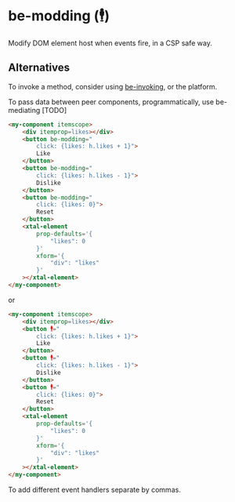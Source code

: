 # be-modding (🕴️) 

Modify DOM element host when events fire, in a CSP safe way.

## Alternatives

To invoke a method, consider using [be-invoking](https://github.com/bahrus/be-invoking), or the platform.

To pass data between peer components, programmatically, use be-mediating [TODO]

```html
<my-component itemscope>
    <div itemprop=likes></div>
    <button be-modding="
        click: {likes: h.likes + 1}">
        Like
    </button> 
    <button be-modding="
        click: {likes: h.likes - 1}">
        Dislike
    </button>
    <button be-modding="
        click: {likes: 0}">
        Reset
    </button>
    <xtal-element 
        prop-defaults='{
            "likes": 0
        }'
        xform='{
            "div": "likes"
        }'
    ></xtal-element>
</my-component>
```

or

```html
<my-component itemscope>
    <div itemprop=likes></div>
    <button 🕴️="
        click: {likes: h.likes + 1}">
        Like
    </button> 
    <button 🕴️="
        click: {likes: h.likes - 1}">
        Dislike
    </button>
    <button 🕴️="
        click: {likes: 0}">
        Reset
    </button>
    <xtal-element 
        prop-defaults='{
            "likes": 0
        }'
        xform='{
            "div": "likes"
        }'
    ></xtal-element>
</my-component>
```

To add different event handlers separate by commas.



